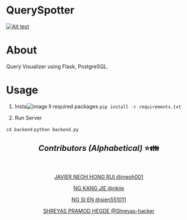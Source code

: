 # QuerySpotter
 
[![Alt text](image.png)](https://github.com/jneoh001/QuerySpotter/blob/main/logo.png?raw=true)


# About

Query Visualizer using Flask, PostgreSQL.

# Usage

1. Insta![image](https://github.com/jneoh001/QuerySpotter/assets/95909920/69c17a78-5f5f-4898-8c6b-6ba8fb142fbd)
ll required packages
`pip install -r requirements.txt`

2. Run Server

`cd backend`
`python backend.py`


## <div align="center"> *Contributors (Alphabetical)* :star::family: </div>

<br />

<div align="center">


<a href="https://github.com/jneoh001"> JAVIER NEOH HONG RUI @jneoh001  </a>

<a href="https://github.com/nkjie">NG KANG JIE @nkjie</a>

<a href="https://github.com/sien551011"> NG SI EN @sien551011</a>

<a href="https://github.com/Shreyas-hacker"> SHREYAS PRAMOD HEGDE @Shreyas-hacker</a>
 
</div>
